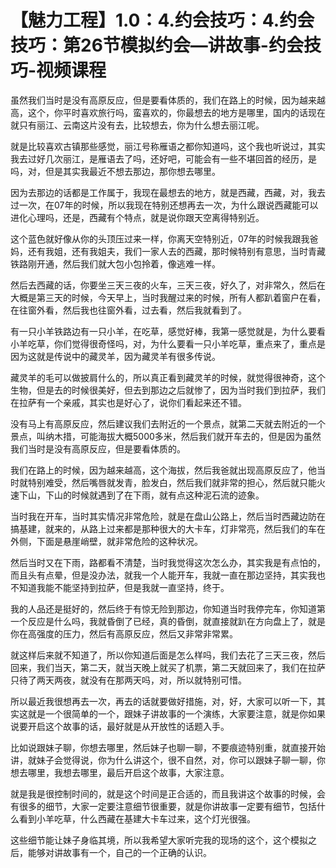 # 【魅力工程】1.0：4.约会技巧：4.约会技巧：第26节模拟约会—讲故事-约会技巧-视频课程

虽然我们当时是没有高原反应，但是要看体质的，我们在路上的时候，因为越来越高，这个，你平时喜欢旅行吗，蛮喜欢的，你最想去的地方是哪里，国内的话现在就只有丽江、云南这片没有去，比较想去，你为什么想去丽江呢。

就是比较喜欢古镇那些感觉，丽江号称雁语之都你知道吗，这个我也听说过，其实我去过好几次丽江，是雁语去了吗，还好吧，可能会有一些不堪回首的经历，是吗，对，但是其实我最近不想去那边，那你想去哪里。

因为去那边的话都是工作属于，我现在最想去的地方，就是西藏，西藏，对，我去过一次，在07年的时候，所以我现在特别还想再去一次，为什么跟说西藏能可以进化心理吗，还是，西藏有个特点，就是说你跟天空离得特别近。

这个蓝色就好像从你的头顶压过来一样，你离天空特别近，07年的时候我跟我爸妈，还有我姐，还有我姐夫，我们一家人去的西藏，那时候特别有意思，当时青藏铁路刚开通，然后我们就大包小包拎着，像逃难一样。

然后去西藏的话，你要坐三天三夜的火车，三天三夜，好久了，对非常久，然后在大概是第三天的时候，今天早上，当时我醒过来的时候，所有人都趴着窗户在看，在往窗外看，然后我也往窗外看，过去看，然后我就看到了。

有一只小羊铁路边有一只小羊，在吃草，感觉好棒，我第一感觉就是，为什么要看小羊吃草，你们觉得很奇怪吗，对，为什么要看一只小羊吃草，重点来了，重点是因为这就是传说中的藏灵羊，因为藏灵羊有很多传说。

藏灵羊的毛可以做披肩什么的，所以真正看到藏灵羊的时候，就觉得很神奇，这个生物，但是去的时候很美好，但去到那边之后就惨了，因为当时我们到拉萨，我们在拉萨有一个亲戚，其实也是好心了，说你们看起来还不错。

没有马上有高原反应，然后建议我们去附近的一个景点，就第二天就去附近的一个景点，叫纳木措，可能海拔大概5000多米，然后我们就开车去的，但是因为虽然我们当时是没有高原反应，但是要看体质的。

我们在路上的时候，因为越来越高，这个海拔，然后我爸就出现高原反应了，他当时就特别难受，然后嘴唇就发青，脸发白，然后我们就非常的担心，然后就只能火速下山，下山的时候就遇到了在下雨，就有点这种泥石流的迹象。

当时我在开车，当时其实情况非常危险，就是在盘山公路上，然后当时西藏边防在搞基建，就来的，从路上过来都是那种很大的大卡车，灯非常亮，然后我们的车在外侧，下面是悬崖峭壁，就非常危险的这种状况。

然后当时又在下雨，路都看不清楚，当时我觉得这次怎么办，其实我是有点怕的，而且头有点晕，但是没办法，就我一个人能开车，我就一直在那边坚持，其实我也不知道我能不能坚持到拉萨，但是我就一直坚持，终于。

我的人品还是挺好的，然后终于有惊无险到那边，你知道当时我停完车，你知道第一个反应是什么吗，我就昏倒了已经，真的昏倒，就直接就趴在方向盘上了，就是你在高强度的压力，然后有高原反应，然后又非常非常累。

就这样后来就不知道了，所以你知道后面是怎么样吗，我们去花了三天三夜，然后回来，我们当天，第二天，就当天晚上就买了机票，第二天就回来了，我们在拉萨只待了两天两夜，就没有在那两天吗，对，所以就特别可惜。

所以最近我很想再去一次，再去的话就要做好措施，对，好，大家可以听一下，其实这就是一个很简单的一个，跟妹子讲故事的一个演练，大家要注意，就是你如果说要开启这个故事的话，最好就是从开放性的话题入手。

比如说跟妹子聊，你想去哪里，然后妹子也聊一聊，不要痕迹特别重，就直接开始讲，就妹子会觉得说，你为什么讲这个，很不自然，对，你可以跟妹子聊一聊，你想去哪里，我想去哪里，最后开启这个故事，大家注意。

就是我是很控制时间的，就是这个时间是正合适的，而且我讲这个故事的时候，会有很多的细节，大家一定要注意细节很重要，就是你讲故事一定要有细节，包括什么看到小羊吃草，什么西藏在基建大卡车过来，这个灯光很强。

这些细节能让妹子身临其境，所以我希望大家听完我的现场的这个，这个模拟之后，能够对讲故事有一个，自己的一个正确的认识。